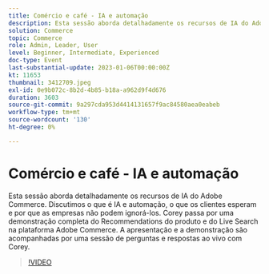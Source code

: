 ```yaml
---
title: Comércio e café - IA e automação
description: Esta sessão aborda detalhadamente os recursos de IA do Adobe Commerce. Discutimos o que é IA e automação, o que os clientes esperam e por que as empresas não podem ignorá-los. Corey passa por uma demonstração completa do Recommendations do produto e do Live Search na plataforma Adobe Commerce. A apresentação e a demonstração são acompanhadas por uma sessão de perguntas e respostas ao vivo com Corey.
solution: Commerce
topic: Commerce
role: Admin, Leader, User
level: Beginner, Intermediate, Experienced
doc-type: Event
last-substantial-update: 2023-01-06T00:00:00Z
kt: 11653
thumbnail: 3412709.jpeg
exl-id: 0e9b072c-8b2d-4b85-b18a-a962d9f4d676
duration: 3603
source-git-commit: 9a297cda953d4414131657f9ac84580aea0eabeb
workflow-type: tm+mt
source-wordcount: '130'
ht-degree: 0%

---
```


# Comércio e café - IA e automação

Esta sessão aborda detalhadamente os recursos de IA do Adobe Commerce. Discutimos o que é IA e automação, o que os clientes esperam e por que as empresas não podem ignorá-los. Corey passa por uma demonstração completa do Recommendations do produto e do Live Search na plataforma Adobe Commerce. A apresentação e a demonstração são acompanhadas por uma sessão de perguntas e respostas ao vivo com Corey.

>[!VIDEO](https://video.tv.adobe.com/v/3412709/?quality=12&learn=on)
